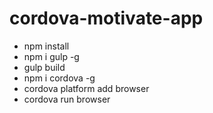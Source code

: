 # cordova-motivate-app
- npm install
- npm i gulp -g
- gulp build
- npm i cordova -g
- cordova platform add browser
- cordova run browser
